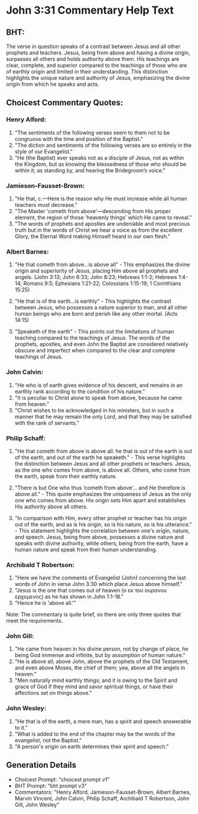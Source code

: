 # John 3:31 Commentary Help Text

## BHT:
The verse in question speaks of a contrast between Jesus and all other prophets and teachers. Jesus, being from above and having a divine origin, surpasses all others and holds authority above them. His teachings are clear, complete, and superior compared to the teachings of those who are of earthly origin and limited in their understanding. This distinction highlights the unique nature and authority of Jesus, emphasizing the divine origin from which he speaks and acts.

## Choicest Commentary Quotes:
### Henry Alford:
1. "The sentiments of the following verses seem to them not to be congruous with the time and position of the Baptist."
2. "The diction and sentiments of the following verses are so entirely in the style of our Evangelist."
3. "He (the Baptist) ever speaks not as a disciple of Jesus, not as within the Kingdom, but as knowing the blessedness of those who should be within it; as standing by, and hearing the Bridegroom’s voice."

### Jamieson-Fausset-Brown:
1. "He that, c.—Here is the reason why He must increase while all human teachers must decrease."
2. "The Master 'cometh from above'—descending from His proper element, the region of those 'heavenly things' which He came to reveal."
3. "The words of prophets and apostles are undeniable and most precious truth but in the words of Christ we hear a voice as from the excellent Glory, the Eternal Word making Himself heard in our own flesh."

### Albert Barnes:
1. "He that cometh from above...is above all" - This emphasizes the divine origin and superiority of Jesus, placing Him above all prophets and angels. (John 3:13; John 6:33; John 8:23; Hebrews 1:1-2; Hebrews 1:4-14; Romans 9:5; Ephesians 1:21-22; Colossians 1:15-19; 1 Corinthians 15:25)

2. "He that is of the earth...is earthly" - This highlights the contrast between Jesus, who possesses a nature superior to man, and all other human beings who are born and perish like any other mortal. (Acts 14:15)

3. "Speaketh of the earth" - This points out the limitations of human teaching compared to the teachings of Jesus. The words of the prophets, apostles, and even John the Baptist are considered relatively obscure and imperfect when compared to the clear and complete teachings of Jesus.

### John Calvin:
1. "He who is of earth gives evidence of his descent, and remains in an earthly rank according to the condition of his nature."
2. "It is peculiar to Christ alone to speak from above, because he came from heaven."
3. "Christ wishes to be acknowledged in his ministers, but in such a manner that he may remain the only Lord, and that they may be satisfied with the rank of servants."

### Philip Schaff:
1. "He that cometh from above is above all: he that is out of the earth is out of the earth, and out of the earth he speaketh." - This verse highlights the distinction between Jesus and all other prophets or teachers. Jesus, as the one who comes from above, is above all. Others, who come from the earth, speak from their earthly nature.

2. "There is but One who thus ‘cometh from above’... and He therefore is above all." - This quote emphasizes the uniqueness of Jesus as the only one who comes from above. His origin sets Him apart and establishes His authority above all others.

3. "In comparison with Him, every other prophet or teacher has his origin out of the earth; and as is his origin, so is his nature, so is his utterance." - This statement highlights the correlation between one's origin, nature, and speech. Jesus, being from above, possesses a divine nature and speaks with divine authority, while others, being from the earth, have a human nature and speak from their human understanding.

### Archibald T Robertson:
1. "Here we have the comments of Evangelist (John) concerning the last words of John in verse John 3:30 which place Jesus above himself."
2. "Jesus is the one that comes out of heaven (ο εκ του ουρανου ερχομενος) as he has shown in John 1:1-18."
3. "Hence he is 'above all.'"

Note: The commentary is quite brief, so there are only three quotes that meet the requirements.

### John Gill:
1. "He came from heaven in his divine person, not by change of place, he being God immense and infinite, but by assumption of human nature."
2. "He is above all; above John, above the prophets of the Old Testament, and even above Moses, the chief of them; yea, above all the angels in heaven."
3. "Men naturally mind earthly things; and it is owing to the Spirit and grace of God if they mind and savor spiritual things, or have their affections set on things above."

### John Wesley:
1. "He that is of the earth, a mere man, has a spirit and speech answerable to it."
2. "What is added to the end of the chapter may be the words of the evangelist, not the Baptist."
3. "A person's origin on earth determines their spirit and speech."


## Generation Details
- Choicest Prompt: "choicest prompt v1"
- BHT Prompt: "bht prompt v3"
- Commentators: "Henry Alford, Jamieson-Fausset-Brown, Albert Barnes, Marvin Vincent, John Calvin, Philip Schaff, Archibald T Robertson, John Gill, John Wesley"
